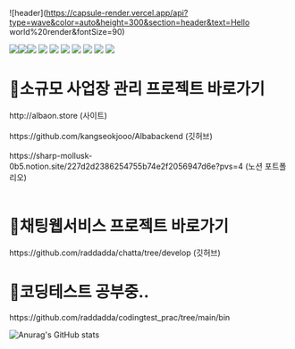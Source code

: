 ![header](https://capsule-render.vercel.app/api?type=wave&color=auto&height=300&section=header&text=Hello world%20render&fontSize=90)


<img src="https://img.shields.io/badge/javascript-F7DF1E?style=flat&logo=javascript&logoColor=white"/><img src="https://img.shields.io/badge/git-F05032?style=flat&logo=git&logoColor=white"/><img src="https://img.shields.io/badge/spring-6DB33F?style=flat&logo=spring&logoColor=white"/>
<img src="https://img.shields.io/badge/springboot-6DB33F?style=flat&logo=springboot&logoColor=white"/>
<img src="https://img.shields.io/badge/node.js-339933?style=flat&logo=node.js&logoColor=white"/>
<img src="https://img.shields.io/badge/java-007054?style=flat&logo=java&logoColor=white"/>
<img src="https://img.shields.io/badge/AWS-007054?style=flat&logo=java&logoColor=white"/>
<img src="https://img.shields.io/badge/EC2-007054?style=flat&logo=java&logoColor=white"/>
<img src="https://img.shields.io/badge/RDS-007054?style=flat&logo=java&logoColor=white"/>
<img src="https://img.shields.io/badge/S3-007054?style=flat&logo=java&logoColor=white"/>

<h1>🧷소규모 사업장 관리 프로젝트 바로가기</h1>
http://albaon.store (사이트) <br></br>
https://github.com/kangseokjooo/Albabackend (깃허브) <br></br>
https://sharp-mollusk-0b5.notion.site/227d2d2386254755b74e2f2056947d6e?pvs=4 (노션 포트폴리오) <br></br>

<h1>🧷채팅웹서비스 프로젝트 바로가기</h1>
https://github.com/raddadda/chatta/tree/develop (깃허브)

<h1>🧷코딩테스트 공부중..</h1>
https://github.com/raddadda/codingtest_prac/tree/main/bin

![Anurag's GitHub stats](https://github-readme-stats.vercel.app/api?username=raddadda&show_icons=true&theme=radical)


